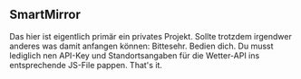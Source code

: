 ## SmartMirror
Das hier ist eigentlich primär ein privates Projekt. Sollte trotzdem irgendwer anderes was damit anfangen können: Bittesehr. Bedien dich. Du musst lediglich nen API-Key und Standortsangaben für die Wetter-API ins entsprechende JS-File pappen. That's it.